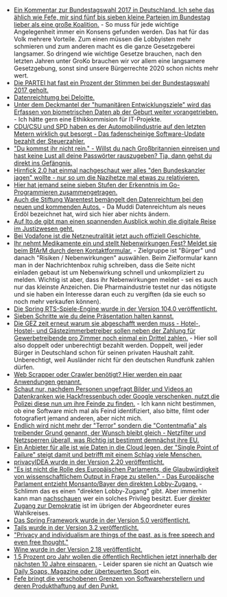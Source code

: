 * [Ein Kommentar zur Bundestagswahl 2017 in Deutschland. Ich sehe das ählich wie Fefe, mir sind fünf bis sieben kleine Parteien im Bundestag lieber als eine große Koalition.](https://blog.fefe.de/?ts=a736cd11) - So muss für jede wichtige Angelegenheit immer ein Konsens gefunden werden. Das hat für das Volk mehrere Vorteile. Zum einen müssen die Lobbyisten mehr schmieren und zum anderen macht es die ganze Gesetzgeberei langsamer. So dringend wie wichtige Gesetze brauchen, nach den letzten Jahren unter GroKo brauchen wir vor allem eine langsamere Gesetzgebung, sonst sind unsere Bürgerrechte 2020 schon nichts mehr wert.
* [Die PARTEI hat fast ein Prozent der Stimmen bei der Bundestagswahl 2017 geholt.](https://www.heise.de/tp/news/Die-PARTEI-verfehlt-nur-knapp-die-1-Marke-3839792.html)
* [Datenreichtumg bei Deloitte.](https://www.golem.de/news/big-four-kundendaten-von-deloitte-offenbar-gehackt-1709-130241.html)
* [Unter dem Deckmantel der "humanitären Entwicklungsziele" wird das Erfassen von biometrischen Daten ab der Geburt weiter vorangetrieben.](https://www.heise.de/newsticker/meldung/Biometrie-Fortschritte-bei-der-digitalen-Identifizierung-von-Kinderfingern-und-verschleierten-3840690.html) - Ich hätte gern eine Ethikkommision für IT-Projekte.
* [CDU/CSU und SPD haben es der Automobilindustrie auf den letzten Metern wirklich gut besorgt - Das fadenscheinige Software-Update bezahlt der Steuerzahler.](https://www.heise.de/newsticker/meldung/Diesel-Skandal-Autohersteller-koennen-Updatekosten-von-der-Steuer-absetzen-3841166.html)
* ["Du kommst ihr nicht rein." - Willst du nach Großbritannien einreisen und hast keine Lust all deine Passwörter rauszugeben? Tja, dann gehst du direkt ins Gefängnis.](https://www.heise.de/newsticker/meldung/Passwort-Herausgabe-verweigert-Britischer-Aktivist-verurteilt-3841330.html)
* [Hirnfick 2.0 hat einmal nachgeschaut wer alles "den Bundeskanzler jagen" wollte - nur so um die Nazihetze mal etwas zu relativieren.](https://tuxproject.de/blog/2017/09/halali/)
* [Hier hat jemand seine sieben Stufen der Erkenntnis im Go-Programmieren zusammengetragen.](https://opensource.com/article/17/9/seven-stages-becoming-go-programmer)
* [Auch die Stiftung Warentest bemängelt den Datenreichtum bei den neuen und kommenden Autos.](https://www.golem.de/news/vernetztes-fahren-stiftung-warentest-kritisiert-datenschnueffelei-bei-auto-apps-1709-130263.html) - Da Muddi Datenreichtum als neues Erdöl bezeichnet hat, wird sich hier aber nichts ändern.
* [Auf lto.de gibt man einen spannenden Ausblick wohin die digitale Reise im Justizwesen geht.](https://www.lto.de/recht/job-karriere/j/edv-gerichtstag-justiz-e-akte-bea-smart-contracts-kuenstliche-intelligenz/)
* [Bei Vodafone ist die Netzneutralität jetzt auch offiziell Geschichte.](https://www.heise.de/newsticker/meldung/Vodafone-fuehrt-unbegrenzte-Datennutzung-fuer-bestimmte-Apps-ein-3842505.html)
* [Ihr nehmt Medikamente ein und stellt Nebenwirkungen Fest? Meldet sie beim BfArM durch deren Kontaktformular.](https://www.bfarm.de/DE/Servicefunktionen/Kontakt/_node.html) - Zielgruppe ist "Bürger" und danach "Risiken / Nebenwirkungen" auswählen. Beim Zielformular kann man in der Nachrichtenbox ruhig schreiben, dass die Seite nicht einladen gebaut ist um Nebenwirkung schnell und unkompliziert zu melden. Wichtig ist aber, dass ihr Nebenwirkungen meldet - sei es auch nur das kleinste Anzeichen. Die Pharmaindustrie testet nur das nötigste und sie haben ein Interesse daran euch zu vergiften (da sie euch so noch mehr verkaufen können).
* [Die Spring RTS-Spiele-Engine wurde in der Version 104.0 veröffentlicht.](https://springrts.com/phpbb/viewtopic.php?t=36432)
* [Sieben Schritte wie du deine Präsentation halten kannst.](https://opensource.com/article/17/9/7-best-practices-giving-conference-talk)
* [Die GEZ zeit erneut warum sie abgeschafft werden muss - Hotel-, Hostel- und Gästezimmerbetreiber sollen neben der Zahlung für Gewerbetreibende pro Zimmer noch einmal ein Drittel zahlen.](https://www.heise.de/newsticker/meldung/Bundesverwaltungsgericht-Rundfunkbeitrag-fuer-Hotelzimmer-nur-bei-Empfangsmoeglichkeit-3845426.html) - Hier soll also doppelt oder unberechtigt bezahlt werden. Doppelt, weil jeder Bürger in Deutschland schon für seinen privaten Haushalt zahlt. Unberechtigt, weil Ausländer nicht für den deutschen Rundfunk zahlen dürfen.
* [Web Scrapper oder Crawler benötigt? Hier werden ein paar Anwendungen genannt.](https://opensource.com/resources/python/web-scraper-crawler)
* [Schaut nur, nachdem Personen ungefragt Bilder und Videos an Datenkranken wie Hackfressenbuch oder Google verschenken, nutzt die Polizei diese nun um ihre Feinde zu finden.](https://www.heise.de/newsticker/meldung/G20-Krawalle-Polizei-will-mit-automatisierter-Gesichtserkennung-Randalierer-jagen-3846050.html) - Ich kann nicht bestimmen, ob eine Software mich mal als Feind identifiziert, also bitte, filmt oder fotografiert jemand anderen, aber nicht mich.
* [Endlich wird nicht mehr der "Terror" sondern die "Contentmafia" als treibender Grund genannt, der Wunsch bleibt gleich - Netzfilter und Netzsperren überall, was Richtig ist bestimmt demnächst ihre EU.](https://www.golem.de/news/internetplattformen-eu-kommission-fordert-proaktive-filterung-von-inhalten-1709-130328.html)
* [Ein Anbieter für alle ist wie Daten in die Cloud legen, der "Single Point of Failure" steigt damit und betrifft mit einem Schlag viele Menschen.](https://blog.fefe.de/?ts=a7322d55)
* [privacyIDEA wurde in der Version 2.20 veröffentlicht.](https://www.pro-linux.de/news/1/25195/privacyidea-220-erschienen.html)
* ["Es ist nicht die Rolle des Europäischen Parlaments, die Glaubwürdigkeit von wissenschaftlichem Output in Frage zu stellen." - Das Europäische Parlament entzieht Monsanto/Bayer den direkten Lobby-Zugang.](https://www.heise.de/newsticker/meldung/Europa-Parlament-entzieht-Monsanto-den-Lobby-Zugang-3846930.html) - Schlimm das es einen "direkten Lobby-Zugang" gibt. Aber immerhin kann man [nachschauen](http://ec.europa.eu/transparencyregister/public/homePage.do?locale=de) wer ein solches Privileg besitzt. Euer [direkter Zugang zur Demokratie](https://www.heise.de/forum/heise-online/News-Kommentare/Europa-Parlament-entzieht-Monsanto-den-Lobby-Zugang/Re-Trennung-zwischen-Staat-und-Wirtschaft/posting-31124569/show/) ist im übrigen der Abgeordneter eures Wahlkreises.
* [Das Spring Framework wurde in der Version 5.0 veröffentlicht.](https://spring.io/blog/2017/09/28/spring-framework-5-0-goes-ga)
* [Tails wurde in der Version 3.2 veröffentlicht.](https://www.pro-linux.de/news/1/25199/tails-32-freigegeben.html)
* ["Privacy and individualism are things of the past, as is free speech and even free thought."](http://www.androidauthority.com/heres-already-living-1984-797996/)
* [Wine wurde in der Version 2.18 veröffentlicht.](https://www.phoronix.com/scan.php?page=news_item&px=Wine-2.18-Released)
* [1,5 Prozent pro Jahr wollen die öffentlich Rechtlichen jetzt innerhalb der nächsten 10 Jahre einsparen.](https://www.heise.de/newsticker/meldung/ARD-und-ZDF-wollen-sparen-aber-nicht-auf-Kosten-des-Programms-3847557.html) - Leider sparen sie nicht an Quatsch wie [Daily Soaps, Magazine oder überteuerten Sport](https://www.heise.de/forum/heise-online/News-Kommentare/ARD-und-ZDF-wollen-sparen-aber-nicht-auf-Kosten-des-Programms/einfach-mal-das-ARD-Programm-von-heute/posting-31129359/show/) ein.
* [Fefe bringt die verschobenen Grenzen von Softwareherstellern und deren Produkthaftung auf den Punkt.](https://blog.fefe.de/?ts=a730a422)
